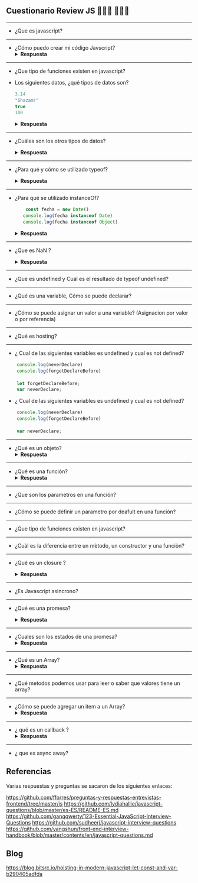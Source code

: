 ## Cuestionario Review JS 👩🏻‍💻 👨🏻‍💻
----------------------------------------------------------------------------------------------------------------
- ¿Que es javascript?
----------------------------------------------------------------------------------------------------------------
- ¿Cómo puedo crear mi código Javscript?
    <details><summary><b>Respuesta</b></summary>
    <img src="./javascript.jpeg" 
    alt="Append item to Array"   />
    </details
----------------------------------------------------------------------------------------------------------------
- ¿Que tipo de funciones existen en javascript?

- Los siguientes datos, ¿qué tipos de datos son?

    ```js
    3.14
    "Shazam!"
    true
    100
    ```

    <details><summary><b>Respuesta</b></summary>
    <p>
    Son tipos de datos primitivos

    - 3.14 y 100 son number 
    - "Shazam!" es string 
    - true es boolean 

    **Hint:** otros tipos primitivos: BigInit, Symbol, undefined. Los tipos primitivos son immutable 
    </p>
    </details>
------------------------------------------------------------------------------------------------------------------
- ¿Cuáles son los otros tipos de datos?
    <details><summary><b>Respuesta</b></summary>
    <p>

    - Object
    - Null(tiene un comportamiento especial, puede heredar de object pero tambien se puede considerar primitivo)
    - Function (es el unico Objeto que es un tipo de dato)

    </p>
    </details 
------------------------------------------------------------------------------------------------------------------

- ¿Para qué y cómo se utilizado typeof?

    <details><summary><b>Respuesta</b></summary>
    <p>
    Con typeof podemos saber de que tipo es una varibale o un dato.

    ```js 
    console.assert( typeof 100 === "number") 
    ``` 
    ```js
    // String 
    const message = "Sol Solecito no me calientes tanto!"
    console.assert( typeof mesage === "string")  

    // Symbol
    typeof Symbol('UniqueId')

    //?
    console.assert( typeof Symbol === 'function')
    console.assert( typeof Number === 'function')
    console.assert( typeof String === 'function')
    ``` 

    **Hint:** Los tipos primitivos a  excepción de undefined no tienen ni métodos ni son objetos pero javascript hace un wrapper para cada uno de los tipos para hacernos la vida más fácil y poder hacer cosas como ```"twitter sólo permite 150 letras".length()```, por eso typeof Number es tipo function 
    </p>
    </details 
------------------------------------------------------------------------------------------------------------------
- ¿Para qué se utilizado instanceOf?
    ```js 
        const fecha = new Date()
       console.log(fecha instanceof Date)
       console.log(fecha instanceof Object)  
    ``` 

    <details><summary><b>Respuesta</b></summary>
    <p>
        Para los objetos existe una instrucción bastante práctica que permite conocer si un objeto determinado es una instancia de una clase superior. De esta forma podemos comprobar si un determinado dato es de tipo Date, Array, etc.

    ```js 
        const sayHi = () => {console.log('Hola!')}
        console.log( sayHi instanceof Function)
        console.log( sayHi instanceof Object)
    ``` 

    **Hint:** La strategia de evaluación cambia entre el tipo primitivo string y el wrapper String 

    ```js
        // Primitive type string
        var testString = 'text';
        console.assert( typeof testString === 'string' );
        console.assert( testString instanceof Object === false );
        console.assert( testString instanceof String === false );
        console.assert( Object.prototype.toString.call(testString) === '[object String]' );
        console.assert( testString.constructor.name === 'String' );
        // Object String
        var testStringObject = new String('text');
        console.assert( typeof testStringObject === 'object' );
        console.assert( testStringObject instanceof Object === true );
        console.assert( testStringObject instanceof String === true );
        console.assert( Object.prototype.toString.call(testStringObject) === '[object String]' );
        console.assert( testStringObject.constructor.name === 'String' );
    ``` 
    </p>
    </details 
------------------------------------------------------------------------------------------------------------------
- ¿Que es NaN ?
    <details><summary><b>Respuesta</b></summary>
    <p>
    Es una propiedad global en JS que indica que un resultado evaluado no es un numero  Not-A-Number

    ```js
        console.log( parseInt('no se encontro la cantidad') )
    ```
    **Hint** ironicamente NaN es tipo number y hay que tener cuidado con el manejo de los numeros, en lo posible validar que no sean NaN 
    ```js
        console.log(typeof NaN)
        const x = NanN
        console.log( x <= 100 )
        console.log( x > 100 )
    ```
    </p>
    </details 
------------------------------------------------------------------------------------------------------------------
- ¿Que es undefined y Cuál es el resultado de typeof undefined?
------------------------------------------------------------------------------------------------------------------
- ¿Qué es una variable, Cómo se puede declarar?
------------------------------------------------------------------------------------------------------------------
- ¿Cómo se puede asignar un valor a una variable? (Asignacion por valor o por referencia) 
----------------------------------------------------------------------------------------------------------------
- ¿Qué es hosting?
------------------------------------------------------------------------------------------------------------------
- ¿ Cual de las siguientes variables es undefined y cual es not defined?
```js
    console.log(neverDeclare)
    console.log(forgetDeclareBefore)

    let forgetDeclareBefore;
    var neverDeclare;

```
- ¿ Cual de las siguientes variables es undefined y cual es not defined?
```js
    console.log(neverDeclare)
    console.log(forgetDeclareBefore)

    var neverDeclare;
```
------------------------------------------------------------------------------------------------------------------
- ¿Qué es un objeto?
    <details><summary><b>Respuesta</b></summary>
    <p>
        Es una colección de datos, conformada por clave y valor.
    </p>
    </details 
-----------------------------------------------------------------------------------------------------------------
- ¿Qué es una función?
    <details><summary><b>Respuesta</b></summary>
    <p>
        un conjunto de sentencias que realizan una tarea o calculan un valor. 
    </p>
    </details 
-----------------------------------------------------------------------------------------------------------------
- ¿Que son los parametros en una función?
----------------------------------------------------------------------------------------------------------------
- ¿Cómo se puede definir un parametro por deafult en una función?
----------------------------------------------------------------------------------------------------------------
- ¿Que tipo de funciones existen en javascript?
----------------------------------------------------------------------------------------------------------------
- ¿Cuàl es la diferencia entre un mètodo, un constructor y una funciòn?
------------------------------------------------------------------------------------------------------------------
- ¿Qué es un closure ?
    <details><summary><b>Respuesta</b></summary>
    <p>
    Un closure es una característica que tiene JavaScript de que una función al ejecutarse, recuerde el entorno en la que fue creada. Por ejemplo:

    ```js
    var text = 'Mundo';
    function bar() {
    var text = 'Bootcamp';
    function foo() {
        console.log('hola ' + text);
    }
    return foo;
    }
    var willItPrint = bar();
    willItPrint();
    ```

    Esta funcion imprimirá 'hola mundo', sin ningun problema.

    Ahora, consideremos lo siguiente:


    Si bien estamos definiendo en 2 lugares la variable text, al momento de definir la función foo la variable text tiene el valor de 'mundo'. La funcion foo la estamos devolviendo y guardando en la variable willItPrint por lo que independiente de el momento en el que llamemos a la funcion guardada en esa variable, el resultado será:

    "hola Bootcamp";
    </p>
    </details>
-----------------------------------------------------------------------------------------------------------------
- ¿Es Javascript asincrono?
-----------------------------------------------------------------------------------------------------------------
- ¿Qué es una promesa?
    <details><summary><b>Respuesta</b></summary>
    <p>
        Guarda el resultado de una operación que va a ser ejecutada en el futuro.
        Creación:
    </p>

    ```js
        var promise = new Promise(function(resolve, reject) {
        // do a thing, possibly async, then…

        if (/* everything turned out fine */) {
            resolve("Stuff worked!");
        }
        else {
            reject(Error("It broke"));
        }
        });
    ```
     <p>
        Uso:
    </p>

    ```js
        promise.then(function(result) {
            console.log(result); // "Stuff worked!"
        }, function(err) {
            console.log(err); // Error: "It broke"
        });
    ```
    </details>
-----------------------------------------------------------------------------------------------------------------
- ¿Cuales son los estados de una promesa?
    <details><summary><b>Respuesta</b></summary>
    <p>
        -Pending. Estado inicial.
        -Resolved. La operación terminó con éxito.
        -Rejected. La operación terminó con un error.
    </p>
    </details>
-----------------------------------------------------------------------------------------------------------------
- ¿Qué es un Array?
    <details><summary><b>Respuesta</b></summary>
    <p>
       Es una colección de datos, los datos pueden ser de diferente tipo 
    </p>
    </details>
----------------------------------------------------------------------------------------------------------------
- ¿Qué metodos podemos usar para leer o saber que valores tiene un array?
----------------------------------------------------------------------------------------------------------------
- ¿Cómo se puede agregar un item a un Array?
    <details><summary><b>Respuesta</b></summary>
    <img src="./Append_item_to_Array.PNG" 
    alt="Append item to Array"   />
    </details
----------------------------------------------------------------------------------------------------------------
- ¿ qué es un callback ?
    <details><summary><b>Respuesta</b></summary>
    <p>
        Es una función que se pasa como parametro a otra función  y la otra función es quien la ejecuta 
    </p>
    </details
----------------------------------------------------------------------------------------------------------------
- ¿ que es async away?





## Referencias 
Varias respuestas y preguntas se sacaron de los siguientes enlaces: 

https://github.com/fforres/preguntas-y-respuestas-entrevistas-frontend/tree/master/js
https://github.com/lydiahallie/javascript-questions/blob/master/es-ES/README-ES.md
https://github.com/ganqqwerty/123-Essential-JavaScript-Interview-Questions
https://github.com/sudheerj/javascript-interview-questions
https://github.com/yangshun/front-end-interview-handbook/blob/master/contents/en/javascript-questions.md

## Blog 
https://blog.bitsrc.io/hoisting-in-modern-javascript-let-const-and-var-b290405adfda







